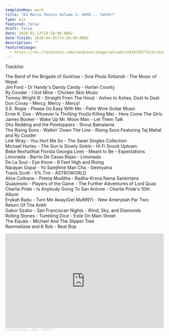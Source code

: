 ```yaml
---
templateKey: work
title: "DJ Mario Tennis Volume 1: Uhhh... Yahhh!"
type: mix
featured: false
draft: false
date: 2020-01-13T14:58:00.000Z
date-finish: 2020-04-05T14:28:00.000Z
description: ""
featuredimage:
  - https://res.cloudinary.com/candusen/image/upload/v1616359774/Screen_Shot_2021-03-21_at_4.48.44_PM_rnitz0.png
---
```

Tracklist:

The Band of the Brigade of Gurkhas - Sirai Phula Sirbandi - The Music of Nepal\
Jim Ford - Dr Handy's Dandy Candy - Harlan County\
Ry Cooder - I Got Mine - Chicken Skin Music\
Tommy Wright III - Straight From The Hood - Ashes to Ashes, Dust to Dust\
Don Covay - Mercy, Mercy - Mercy!\
S.E. Rogie - Please Go Easy With Me - Palm Wine Guitar Music\
Ernie K. Doe - Whoever Is Thrilling You(Is Killing Me) - Here Come The Girls\
James Booker - Wake Up Mr. Moon Man - Let Them Talk\
Otis Redding and the Pinetoppers - Shout Bamalama\
The Rising Sons - Walkin' Down The Line - Rising Sons Featuring Taj Mahal and Ry Cooder\
Link Wray - You Hurt Me So - The Swan Singles Collection\
Michael Hurley - The Sun Is Slowly Sinkin - Hi Fi Snock Uptown\
Bebe Rexha(feat Florida Georgia Line) - Meant to Be - Expectations\
Limonada - Barrio De Casas Bajas - Limonada\
De La Soul - Eye Know - 6 Feet High and Rising\
Narayan Gopal - Yo Samjhine Man Cha - Geetiyatra\
Travis Scott - 5% Tint - ASTROWORLD\
Alice Coltrane - Prema Muditha - Radha-Krsna Nama Sankirtana\
Quasimoto - Players of the Game - The Further Adventures of Lord Quas\
Charlie Pride - Is Anybody Going To San Antone - Charlie Pride's 10th Album\
Erykah Badu - Turn Me Away(Get MuNNY) - New Amerykah Par Two: Return Of The Ankh\
Gabor Szabo - San Franciscan Nights - Wind, Sky, and Diamonds\
Rolling Stones - Tumbling Dice - Exile On Main Street\
The Equals - Michael And The Slipper Tree\
Rammellzee and K Rob - Beat Bop



<iframe width="100%" height="300" scrolling="no" frameborder="no" allow="autoplay" src="https://w.soundcloud.com/player/?url=https%3A//api.soundcloud.com/tracks/803097196&color=%23ff5500&auto_play=false&hide_related=false&show_comments=true&show_user=true&show_reposts=false&show_teaser=true&visual=true"></iframe><div style="font-size: 10px; color: #cccccc;line-break: anywhere;word-break: normal;overflow: hidden;white-space: nowrap;text-overflow: ellipsis; font-family: Interstate,Lucida Grande,Lucida Sans Unicode,Lucida Sans,Garuda,Verdana,Tahoma,sans-serif;font-weight: 100;"><a href="https://soundcloud.com/user-152775650" title="DJ Mario Tennis" target="_blank" style="color: #cccccc; text-decoration: none;">DJ Mario Tennis</a> · <a href="https://soundcloud.com/user-152775650/wah-yahoo" title="Uhhh... Yahhh!" target="_blank" style="color: #cccccc; text-decoration: none;">Uhhh... Yahhh!</a></div>